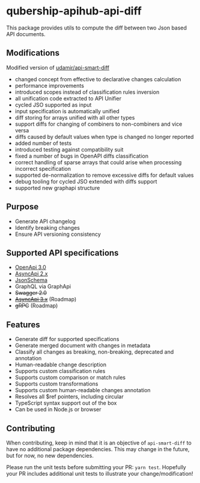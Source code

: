 # qubership-apihub-api-diff

This package provides utils to compute the diff between two Json based API documents.

## Modifications
Modified version of [udamir/api-smart-diff](https://github.com/udamir/api-smart-diff)

- changed concept from effective to declarative changes calculation
- performance improvements
- introduced scopes instead of classification rules inversion
- all unification code extracted to API Unifier
- cycled JSO supported as input
- input specification is automatically unified
- diff storing for arrays unified with all other types
- support diffs for changing of combiners to non-combiners and vice versa
- diffs caused by default values when type is changed no longer reported
- added number of tests
- introduced testing against compatibility suit
- fixed a number of bugs in OpenAPI diffs classification
- correct handling of sparse arrays that could arise when processing incorrect specification
- supported de-normalization to remove excessive diffs for default values
- debug tooling for cycled JSO extended with diffs support
- supported new graphapi structure

## Purpose
- Generate API changelog
- Identify breaking changes
- Ensure API versioning consistency

## Supported API specifications

- [OpenApi 3.0](https://github.com/OAI/OpenAPI-Specification/blob/main/versions/3.0.3.md)
- [AsyncApi 2.x](https://v2.asyncapi.com/docs/reference)
- [JsonSchema](https://json-schema.org/draft/2020-12/json-schema-core.html)
- GraphQL via GraphApi
- ~~Swagger 2.0~~
- ~~[AsyncApi 3.x](https://www.asyncapi.com/docs/reference/specification/v3.0.0-explorer)~~ (Roadmap)
- ~~gRPC~~ (Roadmap)

## Features
- Generate diff for supported specifications
- Generate merged document with changes in metadata
- Classify all changes as breaking, non-breaking, deprecated and annotation
- Human-readable change description
- Supports custom classification rules
- Supports custom comparison or match rules
- Supports custom transformations
- Supports custom human-readable changes annotation
- Resolves all $ref pointers, including circular
- TypeScript syntax support out of the box
- Can be used in Node.js or browser

## Contributing
When contributing, keep in mind that it is an objective of `api-smart-diff` to have no additional package dependencies. This may change in the future, but for now, no new dependencies.

Please run the unit tests before submitting your PR: `yarn test`. Hopefully your PR includes additional unit tests to illustrate your change/modification!
